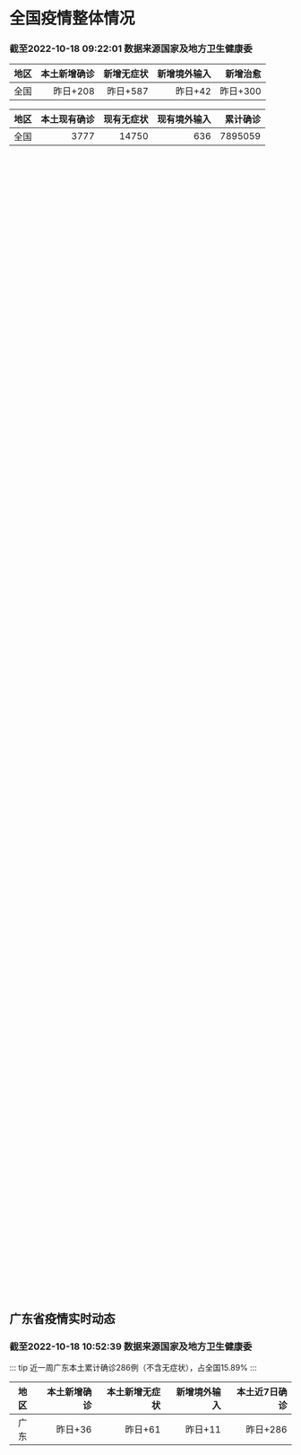 
# 全国疫情整体情况
### 截至2022-10-18 09:22:01 数据来源国家及地方卫生健康委

|地区|本土新增确诊|新增无症状|新增境外输入|新增治愈|
|:--:|---:|---:|---:|---:|
|全国|昨日+208|昨日+587|昨日+42|昨日+300|

|地区|本土现有确诊|现有无症状|现有境外输入|累计确诊|
|:--:|---:|---:|---:|---:|
|全国|3777|14750|636|7895059|

<ChinaMap :dataList="dataList" :title="title"/>

<div id="chinaDayModify" style="width:100%;height:500px;margin-bottom:10px;"></div>
<div id="chinaAddHistoryData" style="width:100%;height:500px;margin-bottom:10px;"></div>
<div id="chinaNowHistoryData" style="width:100%;height:500px;margin-bottom:10px;"></div>
<div id="chinaTotalHistoryData" style="width:100%;height:500px;margin-bottom:10px;"></div>


## 广东省疫情实时动态
### 截至2022-10-18 10:52:39 数据来源国家及地方卫生健康委

::: tip 近一周广东本土累计确诊286例（不含无症状），占全国15.89%
:::

|地区|本土新增确诊|本土新增无症状|新增境外输入|本土近7日确诊|
|:--:|---:|---:|---:|---:|
|广东|昨日+36|昨日+61|昨日+11|昨日+286|

<div id="guangdongModify" style="width:100%;height:500px;margin-bottom:10px;"></div>
<div id="guangdongTotalHistory" style="width:100%;height:500px;margin-bottom:10px;"></div>
<div id="guangzhouModifyHistory" style="width:100%;height:500px;margin-bottom:10px;"></div>


<script>
import * as echarts from 'echarts'
export default {
  data(){
    return {
      title: '新增本土确诊',
      dataList: [{name: '台湾', value: 0, addList: []},{name: '香港', value: 0, addList: []},{name: '湖北', value: 5, addList: [{name: '襄阳', num: 5},]},{name: '上海', value: 1, addList: [{name: '松江', num: 1},]},{name: '吉林', value: 0, addList: []},{name: '广东', value: 36, addList: [{name: '广州', num: 16},{name: '深圳', num: 10},{name: '佛山', num: 6},{name: '中山', num: 2},{name: '清远', num: 1},]},{name: '海南', value: 0, addList: []},{name: '四川', value: 8, addList: [{name: '宜宾', num: 4},{name: '外省返川人员', num: 1},{name: '凉山', num: 1},{name: '雅安', num: 1},{name: '乐山', num: 1},]},{name: '福建', value: 0, addList: []},{name: '北京', value: 14, addList: [{name: '朝阳', num: 4},{name: '东城', num: 2},{name: '海淀', num: 2},{name: '丰台', num: 1},{name: '西城', num: 1},]},{name: '内蒙古', value: 17, addList: [{name: '呼和浩特', num: 9},{name: '包头', num: 5},{name: '乌海', num: 2},{name: '呼伦贝尔', num: 1},]},{name: '陕西', value: 9, addList: [{name: '西安', num: 3},{name: '渭南', num: 3},{name: '汉中', num: 2},{name: '延安', num: 1},]},{name: '浙江', value: 8, addList: [{name: '宁波', num: 7},{name: '台州', num: 1},]},{name: '黑龙江', value: 4, addList: [{name: '哈尔滨', num: 4},]},{name: '河南', value: 6, addList: [{name: '郑州', num: 6},]},{name: '山东', value: 1, addList: [{name: '临沂', num: 1},]},{name: '云南', value: 6, addList: [{name: '德宏州', num: 3},{name: '昭通市', num: 2},{name: '红河', num: 1},]},{name: '江苏', value: 11, addList: [{name: '南京', num: 9},{name: '无锡', num: 2},]},{name: '天津', value: 0, addList: []},{name: '广西', value: 2, addList: [{name: '南宁', num: 2},]},{name: '河北', value: 0, addList: []},{name: '辽宁', value: 3, addList: [{name: '盘锦', num: 2},{name: '抚顺', num: 1},]},{name: '新疆', value: 8, addList: [{name: '乌鲁木齐', num: 6},{name: '伊犁哈萨克自治州', num: 2},]},{name: '湖南', value: 16, addList: [{name: '未公布来源', num: 16},]},{name: '安徽', value: 0, addList: []},{name: '江西', value: 0, addList: []},{name: '西藏', value: 2, addList: [{name: '拉萨', num: 2},]},{name: '甘肃', value: 0, addList: []},{name: '重庆', value: 2, addList: [{name: '渝北区', num: 1},{name: '巴南区', num: 1},]},{name: '贵州', value: 0, addList: []},{name: '山西', value: 46, addList: [{name: '大同', num: 32},{name: '吕梁', num: 7},{name: '晋中', num: 3},{name: '忻州', num: 3},{name: '临汾', num: 1},]},{name: '澳门', value: 0, addList: []},{name: '青海', value: 0, addList: []},{name: '宁夏', value: 3, addList: [{name: '银川', num: 3},]},{name: '南海诸岛', value: 0, addList: []}]
    }
  },
  mounted () {
    this.chartChDay = echarts.init(document.getElementById("chinaDayModify"), "dark")
,this.chartChAdd = echarts.init(document.getElementById("chinaAddHistoryData"), "dark")
,this.chartChNow = echarts.init(document.getElementById("chinaNowHistoryData"), "dark")
,this.chartChTotal = echarts.init(document.getElementById("chinaTotalHistoryData"), "dark")
,this.chartGdMod = echarts.init(document.getElementById("guangdongModify"), "dark")
,this.chartGdTotal = echarts.init(document.getElementById("guangdongTotalHistory"), "dark")
,this.chartGzMod = echarts.init(document.getElementById("guangzhouModifyHistory"), "dark")


    const option_gd_mod = {
      title: {
        text: '广东疫情新增趋势（人）'
      },
      tooltip: {
        trigger: 'axis'
      },
      legend: {
        data: ['本土新增确诊', '本土新增无症状', '新增境外输入']
      },
      grid: {
        left: '3%',
        right: '4%',
        bottom: '3%',
        containLabel: true
      },
      toolbox: {
        feature: {
          saveAsImage: {}
        }
      },
      xAxis: {
        type: 'category',
        boundaryGap: false,
        data: ["08.20","08.21","08.22","08.23","08.24","08.25","08.26","08.27","08.28","08.29","08.30","08.31","09.01","09.02","09.03","09.04","09.05","09.06","09.07","09.08","09.09","09.10","09.11","09.12","09.13","09.14","09.15","09.16","09.17","09.18","09.19","09.20","09.21","09.22","09.23","09.24","09.25","09.26","09.27","09.28","09.29","09.30","10.01","10.02","10.03","10.04","10.05","10.06","10.07","10.08","10.09","10.10","10.11","10.12","10.13","10.14","10.15","10.16","10.17",]
      },
      yAxis: {
        type: 'value'
      },
      series: [
        {
          name: '本土新增确诊',
          type: 'line',
          stack: 'Total',
          smooth: true,
          data: [9,9,7,17,4,4,6,13,10,24,25,40,55,65,79,63,43,42,27,36,26,15,17,7,6,5,5,3,2,1,0,3,1,2,5,6,7,12,4,18,16,22,17,19,27,34,37,41,47,34,31,38,43,36,53,60,35,23,36,]
        },
        {
          name: '本土新增无症状',
          type: 'line',
          stack: 'Total',
          smooth: true,
          data: [9,11,1,5,2,4,2,4,3,12,21,34,41,40,24,26,17,18,12,28,6,10,11,4,3,4,1,1,1,2,1,2,2,4,0,0,5,5,2,5,15,21,10,24,16,24,27,34,27,21,24,25,11,17,21,29,29,38,61,]
        },
        {
          name: '新增境外输入',
          type: 'line',
          stack: 'Total',
          smooth: true,
          data: [9,17,17,13,16,18,15,19,12,11,10,13,16,17,18,16,16,19,6,16,23,19,21,12,11,8,10,15,7,11,15,12,13,14,15,12,19,14,15,21,15,11,29,11,19,18,19,27,10,14,27,27,14,17,15,24,18,18,11,]
        }
      ]
    };

    const option_gd_total = {
      title: {
        text: '广东疫情概览（人）'
      },
      tooltip: {
        trigger: 'axis'
      },
      legend: {
        data: ['累计确诊', '累计治愈']
      },
      grid: {
        left: '3%',
        right: '4%',
        bottom: '3%',
        containLabel: true
      },
      toolbox: {
        feature: {
          saveAsImage: {}
        }
      },
      xAxis: {
        type: 'category',
        boundaryGap: false,
        data: ["08.20","08.21","08.22","08.23","08.24","08.25","08.26","08.27","08.28","08.29","08.30","08.31","09.01","09.02","09.03","09.04","09.05","09.06","09.07","09.08","09.09","09.10","09.11","09.12","09.13","09.14","09.15","09.16","09.17","09.18","09.19","09.20","09.21","09.22","09.23","09.24","09.25","09.26","09.27","09.28","09.29","09.30","10.01","10.02","10.03","10.04","10.05","10.06","10.07","10.08","10.09","10.10","10.11","10.12","10.13","10.14","10.15","10.16","10.17",]
      },
      yAxis: {
        type: 'value'
      },
      series: [
        {
          name: '累计确诊',
          type: 'line',
          stack: 'Total',
          smooth: true,
          data: [8701,8727,8751,8781,8801,8822,8844,8879,8898,8933,8968,9021,9092,9174,9271,9350,9413,9474,9507,9559,9608,9642,9680,9699,9716,9729,9744,9762,9771,9783,9798,9813,9827,9843,9863,9881,9905,9931,9950,9991,10022,10055,10101,10131,10177,10229,10285,10353,10410,10458,10516,10581,10638,10691,10759,10843,10896,10947,10994,]
        },
        {
          name: '累计治愈',
          type: 'line',
          stack: 'Total',
          smooth: true,
          data: [8289,8323,8343,8367,8399,8430,8470,8507,8529,8561,8591,8620,8641,8671,8708,8725,8744,8775,8804,8831,8855,8888,8923,8959,9011,9075,9140,9140,9140,9140,9140,9140,9140,9529,9529,9529,9529,9529,9529,9529,9529,9529,9529,9529,9529,9529,9529,9877,9877,9877,9972,10007,10048,10091,10127,10127,10127,10178,10239,]
        }
      ]
    };

    const option_gz_mod = {
      title: {
        text: '广州疫情新增趋势（人）'
      },
      tooltip: {
        trigger: 'axis'
      },
      legend: {
        data: ['本土新增确诊', '本土新增无症状']
      },
      grid: {
        left: '3%',
        right: '4%',
        bottom: '3%',
        containLabel: true
      },
      toolbox: {
        feature: {
          saveAsImage: {}
        }
      },
      xAxis: {
        type: 'category',
        boundaryGap: false,
        data: ["0820","0821","0822","0823","0824","0825","0826","0827","0828","0829","0830","0831","0901","0902","0903","0904","0905","0906","0907","0908","0909","0910","0911","0912","0913","0914","0915","0916","0917","0918","0919","0920","0921","0922","0923","0924","0925","0926","0927","0928","0929","0930","1001","1002","1003","1004","1005","1006","1007","1008","1009","1010","1011","1012","1013","1014","1015","1016","1017",]
      },
      yAxis: {
        type: 'value'
      },
      series: [
        {
          name: '本土新增确诊',
          type: 'line',
          stack: 'Total',
          smooth: true,
          data: [0,2,0,2,0,0,0,1,1,0,5,5,3,7,4,8,5,6,3,2,0,0,0,0,0,0,0,0,1,0,0,0,0,1,4,5,2,2,0,1,1,2,0,5,10,12,14,21,17,18,5,13,6,10,25,23,20,3,16,]
        },
        {
          name: '本土新增无症状',
          type: 'line',
          stack: 'Total',
          smooth: true,
          data: [0,2,0,0,0,0,0,1,1,0,0,4,2,3,0,1,3,1,1,0,0,0,0,0,0,0,0,1,0,1,0,1,2,4,0,0,0,1,1,0,2,0,0,3,7,5,13,8,12,9,15,1,2,7,3,8,16,27,43,]
        }
      ]
    };

    const option_ch_day  = {
      series: [
        {
          type: 'treemap',
          data: [
            {
              name: '本土新增确诊昨日+208',
              value: 208,
            },
            {
              name: '新增无症状昨日+587',
              value: 587,
            },
            {
              name: '新增境外输入昨日+42',
              value: 42,
            },
            {
              name: '新增治愈昨日+300',
              value: 300,
            },
          ]
        }
      ]
    };

    const option_ch_add = {
      title: {
        text: '新增疫情整体走势'
      },
      tooltip: {
        trigger: 'axis'
      },
      legend: {
        data: ['本土确诊', '无症状感染', '新增境外输入']
      },
      grid: {
        left: '3%',
        right: '4%',
        bottom: '3%',
        containLabel: true
      },
      toolbox: {
        feature: {
          saveAsImage: {}
        }
      },
      xAxis: {
        type: 'category',
        boundaryGap: false,
        data: ["08.18","08.19","08.20","08.21","08.22","08.23","08.24","08.25","08.26","08.27","08.28","08.29","08.30","08.31","09.01","09.02","09.03","09.04","09.05","09.06","09.07","09.08","09.09","09.10","09.11","09.12","09.13","09.14","09.15","09.16","09.17","09.18","09.19","09.20","09.21","09.22","09.23","09.24","09.25","09.26","09.27","09.28","09.29","09.30","10.01","10.02","10.03","10.04","10.05","10.06","10.07","10.08","10.09","10.10","10.11","10.12","10.13","10.14","10.15","10.16","10.17",]
      },
      yAxis: {
        type: 'value'
      },
      series: [
        {
          name: '本土确诊',
          type: 'line',
          stack: 'Total',
          smooth: true,
          data: [559,578,553,360,308,380,345,262,250,259,301,349,349,307,318,440,314,303,264,323,241,259,239,179,164,188,196,126,102,76,106,92,104,123,114,121,129,159,235,173,119,106,97,106,116,189,250,223,183,216,447,441,373,427,374,322,249,291,174,182,208,]
        },
        {
          name: '无症状感染',
          type: 'line',
          stack: 'Total',
          smooth: true,
          data: [2119,1591,1628,1464,1440,1261,1289,1239,1106,1035,1255,1368,1326,1596,1567,1379,1359,1249,1235,1247,1093,1033,994,959,785,727,762,823,746,505,930,715,525,485,512,627,624,601,597,636,625,526,625,549,432,466,626,747,1005,1267,1301,1307,1566,1662,1386,1154,1010,900,668,534,587,]
        },
        {
          name: '新增境外输入',
          type: 'line',
          stack: 'Total',
          smooth: true,
          data: [44,61,49,67,74,33,45,50,50,48,51,33,43,61,55,62,70,46,46,57,39,42,51,55,62,54,41,41,59,64,48,55,48,43,51,54,59,58,60,72,75,64,59,66,63,51,57,50,46,72,54,62,61,64,43,50,64,70,70,63,42,]
        }
      ]
    };

    const option_ch_now = {
      title: {
        text: '现有疫情整体走势'
      },
      tooltip: {
        trigger: 'axis'
      },
      legend: {
        data: ['本土确诊', '无症状感染', '新增境外输入']
      },
      grid: {
        left: '3%',
        right: '4%',
        bottom: '3%',
        containLabel: true
      },
      toolbox: {
        feature: {
          saveAsImage: {}
        }
      },
      xAxis: {
        type: 'category',
        boundaryGap: false,
        data: ["08.18","08.19","08.20","08.21","08.22","08.23","08.24","08.25","08.26","08.27","08.28","08.29","08.30","08.31","09.01","09.02","09.03","09.04","09.05","09.06","09.07","09.08","09.09","09.10","09.11","09.12","09.13","09.14","09.15","09.16","09.17","09.18","09.19","09.20","09.21","09.22","09.23","09.24","09.25","09.26","09.27","09.28","09.29","09.30","10.01","10.02","10.03","10.04","10.05","10.06","10.07","10.08","10.09","10.10","10.11","10.12","10.13","10.14","10.15","10.16","10.17",]
      },
      yAxis: {
        type: 'value'
      },
      series: [
        {
          name: '本土确诊',
          type: 'line',
          stack: 'Total',
          smooth: true,
          data: [7061,7550,7749,7884,7679,7426,7132,7027,6660,6364,6101,5973,5834,5779,5658,5756,5636,5668,5670,5709,5713,5666,5575,5403,5083,4851,4714,4334,3681,3502,3293,3070,2881,2726,2606,2494,2477,2395,2404,2381,2378,2365,2359,2301,2314,2306,2341,2261,2263,2329,2666,2977,3240,3460,3637,3779,3824,3906,3854,3808,3777,]
        },
        {
          name: '无症状感染',
          type: 'line',
          stack: 'Total',
          smooth: true,
          data: [699,693,700,699,712,660,632,621,597,568,547,510,501,519,530,551,562,559,557,571,548,560,560,567,568,566,563,550,565,586,572,576,577,571,577,564,563,552,558,585,613,632,610,608,631,623,629,615,620,628,633,641,646,644,623,618,632,657,650,655,636,]
        },
        {
          name: '新增境外输入',
          type: 'line',
          stack: 'Total',
          smooth: true,
          data: [18156,19300,20038,20791,21414,21435,21470,21752,21618,21301,21326,21729,22052,22906,23471,23260,23287,23491,23860,24163,24009,23400,22660,22555,21919,21298,20832,20206,18729,18148,17756,17213,16241,14762,14010,13518,11627,11277,10573,10414,10373,10105,9829,9770,9618,8814,8449,8109,8069,8744,9419,10193,11206,11944,12805,13455,13998,14442,14606,14679,14750,]
        }
      ]
    };

    const option_ch_total = {
      title: {
        text: '累计疫情整体走势'
      },
      tooltip: {
        trigger: 'axis'
      },
      legend: {
        data: ['确诊(含港澳台)', '死亡(含港澳台)']
      },
      grid: {
        left: '3%',
        right: '4%',
        bottom: '3%',
        containLabel: true
      },
      toolbox: {
        feature: {
          saveAsImage: {}
        }
      },
      xAxis: {
        type: 'category',
        boundaryGap: false,
        data: ["08.18","08.19","08.20","08.21","08.22","08.23","08.24","08.25","08.26","08.27","08.28","08.29","08.30","08.31","09.01","09.02","09.03","09.04","09.05","09.06","09.07","09.08","09.09","09.10","09.11","09.12","09.13","09.14","09.15","09.16","09.17","09.18","09.19","09.20","09.21","09.22","09.23","09.24","09.25","09.26","09.27","09.28","09.29","09.30","10.01","10.02","10.03","10.04","10.05","10.06","10.07","10.08","10.09","10.10","10.11","10.12","10.13","10.14","10.15","10.16","10.17",]
      },
      yAxis: {
        type: 'value'
      },
      series: [
        {
          name: '确诊(含港澳台)',
          type: 'line',
          stack: 'Total',
          smooth: true,
          data: [5584597,5609324,5633111,5656972,5675269,5703179,5733500,5762559,5790726,5817871,5846327,5868458,5901615,5938060,5974028,6009747,6044288,6080405,6106096,6144277,6187141,6223835,6259551,6296680,6330038,6356783,6404975,6455788,6502479,6545234,6585920,6626392,6655661,6701113,6748819,6792066,6833790,6872895,6912675,6942179,6988610,7037863,7083359,7127469,7171159,7215114,7249310,7299603,7355347,7402656,7454504,7499946,7499946,7578751,7621171,7621171,7621171,7778306,7822739,7865269,7895059,]
        },
        {
          name: '死亡(含港澳台)',
          type: 'line',
          stack: 'Total',
          smooth: true,
          data: [24361,24401,24442,24471,24499,24525,24557,24603,24655,24699,24740,24766,24806,24836,24883,24927,24976,25019,25058,25088,25130,25171,25237,25275,25315,25354,25381,25428,25491,25553,25603,25671,25712,25744,25792,25868,26074,26132,26176,26244,26278,26330,26388,26446,26500,26568,26609,21422,26706,26769,26823,26823,26823,26823,26823,26823,26823,26823,26823,26823,26823,]
        }
      ]
    };

    this.chartGdMod.setOption(option_gd_mod);
    this.chartGdTotal.setOption(option_gd_total);
    this.chartGzMod.setOption(option_gz_mod);
    this.chartChDay.setOption(option_ch_day);
    this.chartChAdd.setOption(option_ch_add);
    this.chartChNow.setOption(option_ch_now);
    this.chartChTotal.setOption(option_ch_total);
  }
}
</script>

## 广东省各地区疫情情况

::: danger 132个中高风险地区
:::

|地区|本土新增确诊|本土新增无症状|本土近7日确诊|中高风险地区|
|:--:|---:|---:|---:|---:|
|广州|+16|+43|+103|+12|
|深圳|+10|+10|+116|+99|
|佛山|+6|0|+28|+5|
|中山|+2|+2|+8|+4|
|清远|+1|0|+5|0|
|汕头|+1|0|+1|0|
|东莞|0|+4|+8|+9|
|惠州|0|+1|+6|+3|
|珠海|0|+1|+3|0|
|韶关|0|0|+6|0|
|肇庆|0|0|+2|0|
|汕尾|0|0|0|0|
|阳江|0|0|0|0|
|茂名|0|0|0|0|
|梅州|0|0|0|0|
|揭阳|0|0|0|0|
|潮州|0|0|0|0|
|湛江|0|0|0|0|
|河源|0|0|0|0|
|云浮|0|0|0|0|
|江门|0|0|0|0|


## 广东疫情热点动态

  
### 10-18 09:32
::: tip 10月17日深圳新增10例确诊病例和10例无症状感染者
10月17日0-24时，深圳新增20例阳性病例。10例诊断为新冠肺炎确诊病例，10例诊断为新冠病毒无症状感染者。其中，在集中隔离观察人员中发现9例，在居家隔离医学观察人员中发现5例，在非闭环管理的重点...

信息来源：南方都市报

[阅读全文](https://h5.baike.qq.com/mobile/landing.html?docid=20221018A01ELB00&isNews=1&adtag=wxjk.yqssc.yqdt)
:::

### 10-18 08:47
::: tip 广东10月17日新增本土“36＋61”
广东卫健委通报，10月17日0-24时，全省新增本土确诊病例36例（广州16例，深圳10例，汕头1例，佛山6例，中山2例，清远1例）；新增本土无症状感染者61例（广州43例，深圳10例，珠海1例，惠州...

信息来源：界面新闻

[阅读全文](https://h5.baike.qq.com/mobile/landing.html?docid=20221018A0119G00&isNews=1&adtag=wxjk.yqssc.yqdt)
:::

### 10-18 07:47
::: tip 深圳市宝安区多地调整疫情风险等级
深圳市宝安区新型冠状病毒肺炎疫情防控指挥部办公室通告〔2022〕141号根据当前疫情处置进展，按照国务院应对新型冠状病毒肺炎疫情联防联控机制综合组《新型冠状病毒肺炎防控方案（第九版）》相关规定，经综合...

信息来源：北京日报客户端

[阅读全文](https://h5.baike.qq.com/mobile/landing.html?docid=20221018A00PLK00&isNews=1&adtag=wxjk.yqssc.yqdt)
:::

### 10-18 07:43
::: tip 广州番禺4个街镇将开展大规模核酸检测工作
文/羊城晚报全媒体记者 罗仕通讯员 番宣10月18日凌晨，广州市番禺区新型冠状病毒肺炎疫情防控指挥部办公室发布通知：因疫情防控需要，根据统一安排，番禺区定于10月18日、19日、20日对南村镇，10月...

信息来源：羊城派

[阅读全文](https://h5.baike.qq.com/mobile/landing.html?docid=20221018A00P8I00&isNews=1&adtag=wxjk.yqssc.yqdt)
:::

### 10-18 07:43
::: tip 广州番禺疾控：到过南村镇重点场所人员请立即报备并核酸检测
文/羊城晚报全媒体记者 罗仕通讯员 番宣10月18日凌晨，广州市番禺区疾控中心发布提醒通知：因疫情防控需要，请在相关时段到过以下重点场所的人员，立即向所在社区（村）联系报备，并前往就近的核酸检测点进行...

信息来源：羊城派

[阅读全文](https://h5.baike.qq.com/mobile/landing.html?docid=20221018A00P8H00&isNews=1&adtag=wxjk.yqssc.yqdt)
:::

### 10-18 08:42
::: tip 2022年10月18日广东省新冠肺炎疫情情况
                                                        　　10月17日0-24时，全省新增本土确诊病例36例（广州16例，深圳10例，汕头1例...

信息来源：广东省卫生健康委员会

[阅读全文](https://h5.baike.qq.com/mobile/landing.html?docid=WJW20221018ECX96NJ1&isNews=1&adtag=wxjk.yqssc.yqdt)
:::

### 10-17 22:56
::: tip 汕头龙湖：发现1名外市返汕人员核酸检测结果异常
文/羊城晚报全媒体记者 赵映光汕头市龙湖区新型冠状病毒肺炎疫情防控指挥部办公室17日发布通报称，当天下午，该区疾控中心接到报告，1名外市返汕人员王某某核酸采样检测结果异常，现已闭环转运集中隔离。通报称...

信息来源：羊城派

[阅读全文](https://h5.baike.qq.com/mobile/landing.html?docid=20221017A08VTX00&isNews=1&adtag=wxjk.yqssc.yqdt)
:::

### 10-17 22:37
::: tip 周知 | 到过海珠、天河这些场所的人员请立即主动报备！
到过海珠区该场所的人员请立即主动报备！


根据疫情防控需要，请在10月16日20:30至21:00到过罗森便利店（赏湖街店)（地址：海珠区赏湖街2号102号铺）的人员，立即向所在社区联系报备（海珠区...

广州卫健委

[阅读全文](https://mp.weixin.qq.com/s?__biz=MzU2NTA0NTI0Ng==&mid=2247622747&idx=1&sn=8dde6698b8992cc9037db0e229d8ef51&chksm=fc4d12cacb3a9bdcbf24d7a9cc972370519a120bbf5cb212066f65f449bdfc3fcd3683205f8a&mpshare=1&scene=1&srcid=1017mGiUo3SxOj7vvqzSpaL2&sharer_sharetime=1666017759128&sharer_shareid=cf6417681f1ab593d86f6816cedb531b&version=4.0.19.6020&platform=win#rd)
:::

### 10-17 21:15
::: tip 广东清远清城区发现1名确诊病例
“清远发布”微信公众号消息，10月17日，清城区在外市来清人员中发现1名新冠肺炎病毒核酸检测异常人员，经清远市疾控中心复核，确认核酸检测结果阳性。目前，病例已闭环转运至定点医院治疗。经专家会诊，诊断为...

信息来源：界面新闻

[阅读全文](https://h5.baike.qq.com/mobile/landing.html?docid=20221017A086UO00&isNews=1&adtag=wxjk.yqssc.yqdt)
:::

### 10-17 20:12
::: tip 深圳市福田区部分地区调整为高中风险区
根据当前我区疫情防控工作需要，按照国务院应对新型冠状病毒肺炎疫情联防联控机制综合组《新型冠状病毒肺炎疫情防控方案（第九版）》相关规定，经专家组研判，自2022年10月17日起，福田区在福保街道调整相关...

北京日报客户端

[阅读全文](https://view.inews.qq.com/a/20221017A07LZ100?&chlid=news_news_top&uid=100188415180#)
:::

